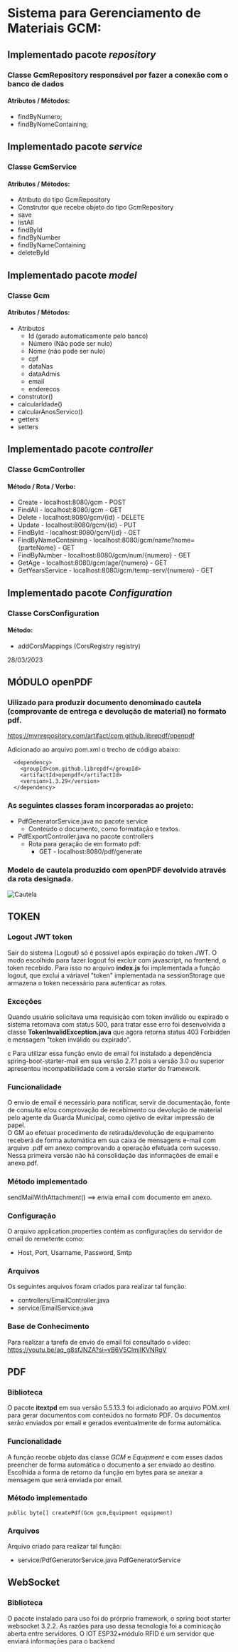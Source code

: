 # Sistema para Gerenciamento de Materiais GCM:
## Implementado pacote *repository*
### Classe GcmRepository responsável por fazer a conexão com o banco de dados
#### Atributos / Métodos:
* findByNumero;
* findByNomeContaining;

## Implementado pacote *service*
### Classe GcmService
#### Atributos / Métodos:
* Atributo do tipo GcmRepository
* Construtor que recebe objeto do tipo GcmRepository 
* save
* listAll
* findById
* findByNumber
* findByNameContaining
* deleteById

## Implementado pacote *model*
### Classe Gcm
#### Atributos / Métodos:
* Atributos
  - Id (gerado automaticamente pelo banco)
  - Número (Não pode ser nulo)
  - Nome (não pode ser nulo)
  - cpf
  - dataNas
  - dataAdmis
  - email
  - enderecos
* construtor()
* calcularIdade()
* calcularAnosServico()
* getters
* setters

## Implementado pacote *controller*
### Classe GcmController
#### Método / Rota / Verbo:
* Create - localhost:8080/gcm - POST
* FindAll - localhost:8080/gcm - GET
* Delete - localhost:8080/gcm/{id} - DELETE
* Update - localhost:8080/gcm/{id} - PUT
* FindById - localhost:8080/gcm/{id} - GET
* FindByNameContaining - localhost:8080/gcm/name?nome={parteNome} - GET
* FindByNumber - localhost:8080/gcm/num/{numero} - GET
* GetAge - localhost:8080/gcm/age/{numero} - GET
* GetYearsService - localhost:8080/gcm/temp-serv/{numero} - GET

## Implementado pacote *Configuration*
### Classe CorsConfiguration
#### Método:
* addCorsMappings (CorsRegistry registry)


28/03/2023
## MÓDULO openPDF
### Uilizado para produzir documento denominado cautela (comprovante de entrega e devolução de material) no formato pdf.

https://mvnrepository.com/artifact/com.github.librepdf/openpdf

Adicionado ao arquivo pom.xml o trecho de código abaixo:

```
  <dependency>
    <groupId>com.github.librepdf</groupId>
    <artifactId>openpdf</artifactId>
    <version>1.3.29</version>
  </dependency>
```
### As seguintes classes foram incorporadas ao projeto:

* PdfGeneratorService.java no pacote service
    * Conteúdo o documento, como formatação e textos.
* PdfExportController.java no pacote controllers
    * Rota para geração de em formato pdf:
      * GET - localhost:8080/pdf/generate


### Modelo de cautela produzido com openPDF devolvido através da rota designada.

![Cautela](/src/main/java/br/com/gcm/sac/setor_armamento/images/modeloCautela.JPG)

## TOKEN
### Logout JWT token
Sair do sistema (Logout) só é possivel após expiração do token JWT. O modo escolhido para fazer logout foi excluir com javascript, no frontend, o token recebido. Para isso no arquivo __index.js__ foi implementada a função logout, que exclui a váriavel "token" implementada na sessionStorage que armazena o token necessário para autenticar as rotas.
### Exceções
Quando usuário solicitava uma requisição com token inválido ou expirado o sistema retornava com status 500, para tratar esse erro foi desenvolvida a classe __TokenInvalidException.java__ que agora retorna status 403 Forbidden e mensagem "token inválido ou expirado".

c
Para utilizar essa função envio de email foi instalado a dependência spring-boot-starter-mail em sua versão 2.7.1 pois a versão 3.0 ou superior apresentou incompatibilidade com a versão starter do framework.
### Funcionalidade
O envio de email é necessário para notificar, servir de documentação, fonte de consulta e/ou comprovação de recebimento ou devolução de material pelo agente da Guarda Municipal, como ojetivo de evitar impressão de papel.  
O GM ao efetuar procedimento de retirada/devolução de equipamento receberá de forma automática em sua caixa de mensagens e-mail com arquivo .pdf em anexo comprovando a operação efetuada com sucesso. Nessa primeira versão não há consolidação das informações de email e anexo.pdf.
### Método implementado
sendMailWithAttachment() ==> envia email com documento em anexo.
### Configuração
O arquivo application.properties contém as configurações do servidor de email do remetente como:  
* Host, Port, Usarname, Password, Smtp
### Arquivos
Os seguintes arquivos foram criados para realizar tal função:  
* controllers/EmailController.java  
* service/EmailService.java
### Base de Conhecimento
Para realizar a tarefa de envio de email foi consultado o vídeo:  
https://youtu.be/aq_g8sfJNZA?si=vB6V5ClmjIKVNRgV
## PDF
### Biblioteca
O pacote **itextpd** em sua versão 5.5.13.3 foi adicionado ao arquivo POM.xml para gerar documentos com conteúdos no formato PDF. Os documentos serão enviados por email e gerados eventualmente de forma automática.
### Funcionalidade
A função recebe objeto das classe *GCM* e *Equipment* e com esses dados preencher de forma automática o documento a ser enviado ao destino. Escolhida a forma de retorno da função em bytes para se anexar a mensagem que será enviada por email.
### Método implementado
`public byte[] createPdf(Gcm gcm,Equipment equipment)`
### Arquivos
Arquivo criado para realizar tal função:  
* service/PdfGeneratorService.java
PdfGeneratorService
## WebSocket
### Biblioteca
O pacote instalado para uso foi do prórprio framework, o spring boot starter websocket 3.2.2. As razões para uso dessa tecnologia foi a cominicação aberta entre servidores. O IOT ESP32+módulo RFID é um servidor que enviará informações para o backend
